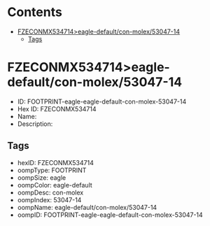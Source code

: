 



Contents
========

* [FZECONMX534714>eagle-default/con-molex/53047-14](#fzeconmx534714eagle-defaultcon-molex53047-14)
	* [Tags](#tags)

# FZECONMX534714>eagle-default/con-molex/53047-14

- ID: FOOTPRINT-eagle-eagle-default-con-molex-53047-14
- Hex ID: FZECONMX534714
- Name: 
- Description: 

## Tags

- hexID: FZECONMX534714
- oompType: FOOTPRINT
- oompSize: eagle
- oompColor: eagle-default
- oompDesc: con-molex
- oompIndex: 53047-14
- oompName: eagle-default/con-molex/53047-14
- oompID: FOOTPRINT-eagle-eagle-default-con-molex-53047-14
